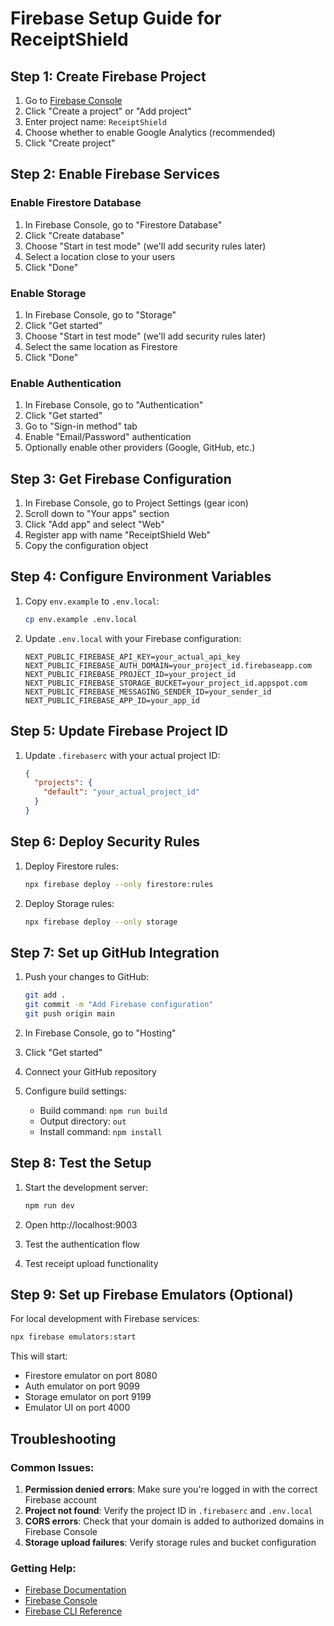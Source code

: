 # Firebase Setup Guide for ReceiptShield

## Step 1: Create Firebase Project

1. Go to [Firebase Console](https://console.firebase.google.com/)
2. Click "Create a project" or "Add project"
3. Enter project name: `ReceiptShield`
4. Choose whether to enable Google Analytics (recommended)
5. Click "Create project"

## Step 2: Enable Firebase Services

### Enable Firestore Database
1. In Firebase Console, go to "Firestore Database"
2. Click "Create database"
3. Choose "Start in test mode" (we'll add security rules later)
4. Select a location close to your users
5. Click "Done"

### Enable Storage
1. In Firebase Console, go to "Storage"
2. Click "Get started"
3. Choose "Start in test mode" (we'll add security rules later)
4. Select the same location as Firestore
5. Click "Done"

### Enable Authentication
1. In Firebase Console, go to "Authentication"
2. Click "Get started"
3. Go to "Sign-in method" tab
4. Enable "Email/Password" authentication
5. Optionally enable other providers (Google, GitHub, etc.)

## Step 3: Get Firebase Configuration

1. In Firebase Console, go to Project Settings (gear icon)
2. Scroll down to "Your apps" section
3. Click "Add app" and select "Web"
4. Register app with name "ReceiptShield Web"
5. Copy the configuration object

## Step 4: Configure Environment Variables

1. Copy `env.example` to `.env.local`:
   ```bash
   cp env.example .env.local
   ```

2. Update `.env.local` with your Firebase configuration:
   ```env
   NEXT_PUBLIC_FIREBASE_API_KEY=your_actual_api_key
   NEXT_PUBLIC_FIREBASE_AUTH_DOMAIN=your_project_id.firebaseapp.com
   NEXT_PUBLIC_FIREBASE_PROJECT_ID=your_project_id
   NEXT_PUBLIC_FIREBASE_STORAGE_BUCKET=your_project_id.appspot.com
   NEXT_PUBLIC_FIREBASE_MESSAGING_SENDER_ID=your_sender_id
   NEXT_PUBLIC_FIREBASE_APP_ID=your_app_id
   ```

## Step 5: Update Firebase Project ID

1. Update `.firebaserc` with your actual project ID:
   ```json
   {
     "projects": {
       "default": "your_actual_project_id"
     }
   }
   ```

## Step 6: Deploy Security Rules

1. Deploy Firestore rules:
   ```bash
   npx firebase deploy --only firestore:rules
   ```

2. Deploy Storage rules:
   ```bash
   npx firebase deploy --only storage
   ```

## Step 7: Set up GitHub Integration

1. Push your changes to GitHub:
   ```bash
   git add .
   git commit -m "Add Firebase configuration"
   git push origin main
   ```

2. In Firebase Console, go to "Hosting"
3. Click "Get started"
4. Connect your GitHub repository
5. Configure build settings:
   - Build command: `npm run build`
   - Output directory: `out`
   - Install command: `npm install`

## Step 8: Test the Setup

1. Start the development server:
   ```bash
   npm run dev
   ```

2. Open http://localhost:9003
3. Test the authentication flow
4. Test receipt upload functionality

## Step 9: Set up Firebase Emulators (Optional)

For local development with Firebase services:

```bash
npx firebase emulators:start
```

This will start:
- Firestore emulator on port 8080
- Auth emulator on port 9099
- Storage emulator on port 9199
- Emulator UI on port 4000

## Troubleshooting

### Common Issues:

1. **Permission denied errors**: Make sure you're logged in with the correct Firebase account
2. **Project not found**: Verify the project ID in `.firebaserc` and `.env.local`
3. **CORS errors**: Check that your domain is added to authorized domains in Firebase Console
4. **Storage upload failures**: Verify storage rules and bucket configuration

### Getting Help:

- [Firebase Documentation](https://firebase.google.com/docs)
- [Firebase Console](https://console.firebase.google.com/)
- [Firebase CLI Reference](https://firebase.google.com/docs/cli)
